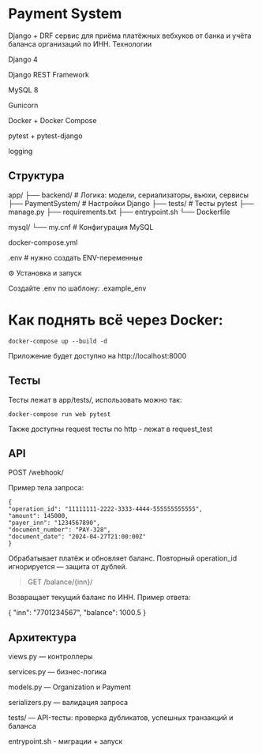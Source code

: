 # Payment System

Django + DRF сервис для приёма платёжных вебхуков от банка и учёта баланса организаций по ИНН.
Технологии

Django 4

Django REST Framework

MySQL 8

Gunicorn

Docker + Docker Compose

pytest + pytest-django

logging
## Структура

app/
├── backend/                # Логика: модели, сериализаторы, вьюхи, сервисы
├── PaymentSystem/          # Настройки Django
├── tests/                  # Тесты pytest
├── manage.py
├── requirements.txt
├── entrypoint.sh
└── Dockerfile

mysql/
└── my.cnf                  # Конфигурация MySQL

docker-compose.yml

.env                        # нужно создать ENV-переменные

⚙️ Установка и запуск

Создайте .env по шаблону: .example_env
# Как поднять всё через Docker:

`docker-compose up --build -d`

Приложение будет доступно на http://localhost:8000

## Тесты

Тесты лежат в app/tests/, использовать можно так:

`docker-compose run web pytest`

Также доступны request тесты по http - лежат в request_test

## API

POST /webhook/

Пример тела запроса:

```
{
"operation_id": "11111111-2222-3333-4444-555555555555",
"amount": 145000,
"payer_inn": "1234567890",
"document_number": "PAY-328",
"document_date": "2024-04-27T21:00:00Z"
}
```
Обрабатывает платёж и обновляет баланс. Повторный operation_id игнорируется — защита от дублей.

> GET /balance/{inn}/

Возвращает текущий баланс по ИНН. Пример ответа:

{
"inn": "7701234567",
"balance": 1000.5
}
## Архитектура

views.py — контроллеры

services.py — бизнес-логика

models.py — Organization и Payment

serializers.py — валидация запроса

tests/ — API-тесты: проверка дубликатов, успешных транзакций и баланса

entrypoint.sh - миграции + запуск
